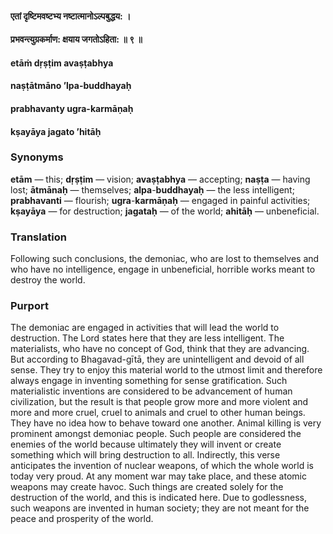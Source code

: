 #### एतां दृष्टिमवष्टभ्य नष्टात्मानोऽल्पबुद्धय: ।
#### प्रभवन्त्युग्रकर्माण: क्षयाय जगतोऽहिता: ॥ ९ ॥

#### etāṁ dṛṣṭim avaṣṭabhya
#### naṣṭātmāno ’lpa-buddhayaḥ
#### prabhavanty ugra-karmāṇaḥ
#### kṣayāya jagato ’hitāḥ

### Synonyms

**etām** — this; **dṛṣṭim** — vision; **avaṣṭabhya** — accepting; **naṣṭa** — having lost; **ātmānaḥ** — themselves; **alpa**-**buddhayaḥ** — the less intelligent; **prabhavanti** — flourish; **ugra**-**karmāṇaḥ** — engaged in painful activities; **kṣayāya** — for destruction; **jagataḥ** — of the world; **ahitāḥ** — unbeneficial.

### Translation

Following such conclusions, the demoniac, who are lost to themselves and who have no intelligence, engage in unbeneficial, horrible works meant to destroy the world.

### Purport

The demoniac are engaged in activities that will lead the world to destruction. The Lord states here that they are less intelligent. The materialists, who have no concept of God, think that they are advancing. But according to Bhagavad-gītā, they are unintelligent and devoid of all sense. They try to enjoy this material world to the utmost limit and therefore always engage in inventing something for sense gratification. Such materialistic inventions are considered to be advancement of human civilization, but the result is that people grow more and more violent and more and more cruel, cruel to animals and cruel to other human beings. They have no idea how to behave toward one another. Animal killing is very prominent amongst demoniac people. Such people are considered the enemies of the world because ultimately they will invent or create something which will bring destruction to all. Indirectly, this verse anticipates the invention of nuclear weapons, of which the whole world is today very proud. At any moment war may take place, and these atomic weapons may create havoc. Such things are created solely for the destruction of the world, and this is indicated here. Due to godlessness, such weapons are invented in human society; they are not meant for the peace and prosperity of the world.